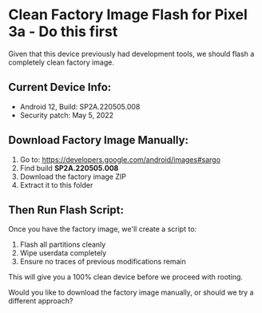 # Clean Factory Image Flash for Pixel 3a - Do this first

Given that this device previously had development tools, we should flash a completely clean factory image.

## Current Device Info:
- Android 12, Build: SP2A.220505.008
- Security patch: May 5, 2022

## Download Factory Image Manually:
1. Go to: https://developers.google.com/android/images#sargo
2. Find build **SP2A.220505.008** 
3. Download the factory image ZIP
4. Extract it to this folder

## Then Run Flash Script:
Once you have the factory image, we'll create a script to:
1. Flash all partitions cleanly
2. Wipe userdata completely  
3. Ensure no traces of previous modifications remain

This will give you a 100% clean device before we proceed with rooting.

Would you like to download the factory image manually, or should we try a different approach?
